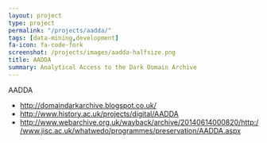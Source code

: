 ```yaml
---
layout: project
type: project
permalink: "/projects/aadda/"
tags: [data-mining,development]
fa-icon: fa-code-fork
screenshot: /projects/images/aadda-halfsize.png
title: AADDA
summary: Analytical Access to the Dark Domain Archive
---
```


AADDA

* http://domaindarkarchive.blogspot.co.uk/
* http://www.history.ac.uk/projects/digital/AADDA
* http://www.webarchive.org.uk/wayback/archive/20140614000820/http://www.jisc.ac.uk/whatwedo/programmes/preservation/AADDA.aspx